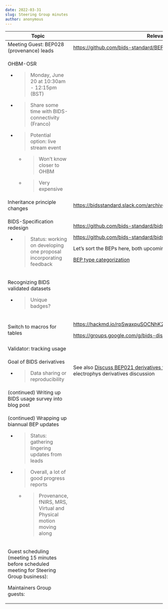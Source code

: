 ```yaml
---
date: 2022-03-31
slug: Steering Group minutes
author: anonymous
---
```









<table>
 <thead>
  <tr class="header">
   <th>
    Topic
   </th>
   <th>
    Relevant Links
   </th>
  </tr>
 </thead>
 <tbody>
  <tr class="odd">
   <td>
    Meeting Guest: BEP028 (provenance) leads
   </td>
   <td>
    <a href="https://github.com/bids-standard/BEP028_BIDSprov">
     <span class="underline">
      https://github.com/bids-standard/BEP028_BIDSprov
     </span>
    </a>
   </td>
  </tr>
  <tr class="even">
   <td>
    <p>
     OHBM-OSR
    </p>
    <ul>
     <li>
      <blockquote>
       <p>
        Monday, June 20 at 10:30am - 12:15pm (BST)
       </p>
      </blockquote>
     </li>
     <li>
      <blockquote>
       <p>
        Share some time with BIDS-connectivity (Franco)
       </p>
      </blockquote>
     </li>
     <li>
      <blockquote>
       <p>
        Potential option: live stream event
       </p>
      </blockquote>
      <ul>
       <li>
        <blockquote>
         <p>
          Won’t know closer to OHBM
         </p>
        </blockquote>
       </li>
       <li>
        <blockquote>
         <p>
          Very expensive
         </p>
        </blockquote>
       </li>
      </ul>
     </li>
    </ul>
   </td>
   <td>
   </td>
  </tr>
  <tr class="odd">
   <td>
    Inheritance principle changes
   </td>
   <td>
    <a href="https://bidsstandard.slack.com/archives/CQ78S2E23/p1648146833155359">
     <span class="underline">
      https://bidsstandard.slack.com/archives/CQ78S2E23/p1648146833155359
     </span>
    </a>
   </td>
  </tr>
  <tr class="even">
   <td>
    <p>
     BIDS-Specification redesign
    </p>
    <ul>
     <li>
      <blockquote>
       <p>
        Status: working on developing one proposal incorporating feedback
       </p>
      </blockquote>
     </li>
    </ul>
   </td>
   <td>
    <p>
     <a href="https://github.com/bids-standard/bids-specification/issues/255">
      <span class="underline">
       https://github.com/bids-standard/bids-specification/issues/255
      </span>
     </a>
    </p>
    <p>
     <a href="https://github.com/bids-standard/bids-specification/issues/401">
      <span class="underline">
       https://github.com/bids-standard/bids-specification/issues/401
      </span>
     </a>
    </p>
    <p>
     Let’s sort the BEPs here, both upcoming and old:
    </p>
    <p>
     <a href="https://docs.google.com/spreadsheets/d/1im1AmDfEBRtFOtQlv_atUtOH8xyiEmL_QsstKKQ6_eE/edit?usp=sharing">
      <span class="underline">
       BEP type categorization
      </span>
     </a>
    </p>
   </td>
  </tr>
  <tr class="odd">
   <td>
    <p>
     Recognizing BIDS validated datasets
    </p>
    <ul>
     <li>
      <blockquote>
       <p>
        Unique badges?
       </p>
      </blockquote>
     </li>
    </ul>
   </td>
   <td>
   </td>
  </tr>
  <tr class="even">
   <td>
    Switch to macros for tables
   </td>
   <td>
    <p>
     <a href="https://hackmd.io/rpSwaxpuSOCNhK2Tf2F9Cw">
      <span class="underline">
       https://hackmd.io/rpSwaxpuSOCNhK2Tf2F9Cw
      </span>
     </a>
    </p>
    <p>
     <a href="https://groups.google.com/g/bids-discussion/c/VnuDKhPULRE">
      <span class="underline">
       https://groups.google.com/g/bids-discussion/c/VnuDKhPULRE
      </span>
     </a>
    </p>
   </td>
  </tr>
  <tr class="odd">
   <td>
    Validator: tracking usage
   </td>
   <td>
   </td>
  </tr>
  <tr class="even">
   <td>
    <p>
     Goal of BIDS derivatives
    </p>
    <ul>
     <li>
      <blockquote>
       <p>
        Data sharing or reproducibility
       </p>
      </blockquote>
     </li>
    </ul>
   </td>
   <td>
    See also
    <a href="https://github.com/bids-standard/bep021/issues/5">
     <span class="underline">
      Discuss BEP021 derivatives for electrophys · Issue #5
     </span>
    </a>
    for the electrophys derivatives discussion
   </td>
  </tr>
  <tr class="odd">
   <td>
    (continued) Writing up BIDS usage survey into blog post
   </td>
   <td>
   </td>
  </tr>
  <tr class="even">
   <td>
    <p>
     (continued) Wrapping up biannual BEP updates
    </p>
    <ul>
     <li>
      <blockquote>
       <p>
        Status: gathering lingering updates from leads
       </p>
      </blockquote>
     </li>
     <li>
      <blockquote>
       <p>
        Overall, a lot of good progress reports
       </p>
      </blockquote>
      <ul>
       <li>
        <blockquote>
         <p>
          Provenance, fNIRS, MRS, Virtual and Physical motion moving along
         </p>
        </blockquote>
       </li>
      </ul>
     </li>
    </ul>
   </td>
   <td>
   </td>
  </tr>
  <tr class="odd">
   <td>
    <p>
     Guest scheduling (meeting 15 minutes before scheduled meeting for Steering Group business):
    </p>
    <p>
     Maintainers Group guests:
    </p>
   </td>
   <td>
   </td>
  </tr>
 </tbody>
</table>
